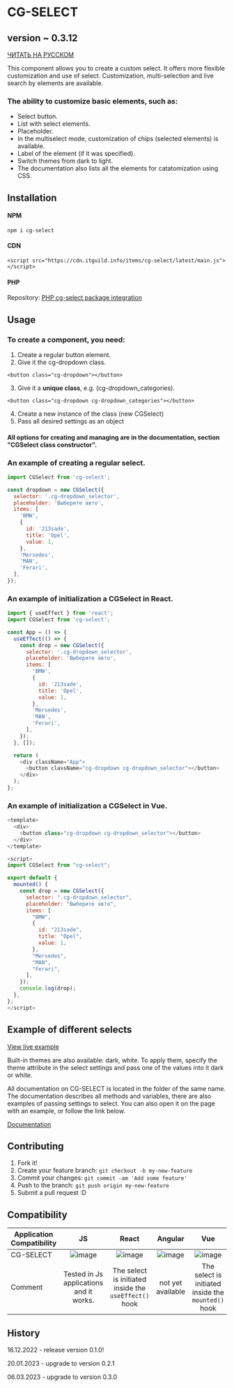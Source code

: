 # CG-SELECT

## version ~ 0.3.12

<a href="https://github.com/apuc/cg-select/blob/main/READMERU.md">ЧИТАТЬ НА РУССКОМ</a>

This component allows you to create a custom select. It offers more flexible customization and use of select.
Customization, multi-selection and live search by elements are available.

### The ability to customize basic elements, such as:

- Select button.
- List with select elements.
- Placeholder.
- In the multiselect mode, customization of chips (selected elements) is available.
- Label of the element (if it was specified).
- Switch themes from dark to light.
- The documentation also lists all the elements for catatomization using CSS.

## Installation

#### NPM

```
npm i cg-select
```

#### CDN

```
<script src="https://cdn.itguild.info/items/cg-select/latest/main.js"></script>
```
#### PHP

Repository: <a href="https://git.itguild.info/apuc/php-cg-select-v2">PHP cg-select package integration</a>

## Usage

### To create a component, you need:

1. Create a regular button element.
2. Give it the cg-dropdown class.

```
<button class="cg-dropdown"></button>
```

3. Give it a **unique class**, e.g. (cg-dropdown_categories).

```
<button class="cg-dropdown cg-dropdown_categories"></button>
```

4. Create a new instance of the class (new CGSelect)
5. Pass all desired settings as an object

#### All options for creating and managing are in the documentation, section "CGSelect class constructor".

### An example of creating a regular select.

```javascript
import CGSelect from 'cg-select';

const dropdown = new CGSelect({
  selector: '.cg-dropdown_selector',
  placeholder: 'Выберите авто',
  items: [
    'BMW',
    {
      id: '213sade',
      title: 'Opel',
      value: 1,
    },
    'Mersedes',
    'MAN',
    'Ferari',
  ],
});
```

### An example of initialization a CGSelect in React.

```javascript
import { useEffect } from 'react';
import CGSelect from 'cg-select';

const App = () => {
  useEffect(() => {
    const drop = new CGSelect({
      selector: '.cg-dropdown_selector',
      placeholder: 'Выберите авто',
      items: [
        'BMW',
        {
          id: '213sade',
          title: 'Opel',
          value: 1,
        },
        'Mersedes',
        'MAN',
        'Ferari',
      ],
    });
  }, []);

  return (
    <div className="App">
      <button className="cg-dropdown cg-dropdown_selector"></button>
    </div>
  );
};
```

### An example of initialization a CGSelect in Vue.

```javascript
<template>
  <div>
    <button class="cg-dropdown cg-dropdown_selector"></button>
  </div>
</template>

<script>
import CGSelect from "cg-select";

export default {
  mounted() {
    const drop = new CGSelect({
      selector: ".cg-dropdown_selector",
      placeholder: "Выберите авто",
      items: [
        "BMW",
        {
          id: "213sade",
          title: "Opel",
          value: 1,
        },
        "Mersedes",
        "MAN",
        "Ferari",
      ],
    });
    console.log(drop);
  },
};
</script>
```

## Example of different selects

<a href="https://cg-select.itguild.info/">View live example</a>

Built-in themes are also available: dark, white. To apply them, specify the theme attribute in the select settings and pass one of the values ​​into it dark or white.

All documentation on CG-SELECT is located in the folder of the same name. The documentation describes all methods and variables, there are also examples of passing settings to select. You can also open it on the page with an example, or follow the link below.

<a href="https://cg-select.itguild.info/up_/documentation/index.html">Documentation</a>



## Contributing

1. Fork it!
2. Create your feature branch: `git checkout -b my-new-feature`
3. Commit your changes: `git commit -am 'Add some feature'`
4. Push to the branch: `git push origin my-new-feature`
5. Submit a pull request :D

## Compatibility

| Application Compatibility |                                    JS                                    |                                  React                                   |                                 Angular                                 |                                   Vue                                    |
| ------------------------- | :----------------------------------------------------------------------: | :----------------------------------------------------------------------: | :---------------------------------------------------------------------: | :----------------------------------------------------------------------: |
| CG-SELECT                 | ![image](https://github.com/apuc/cg-select/blob/main/src/images/yes.png) | ![image](https://github.com/apuc/cg-select/blob/main/src/images/yes.png) | ![image](https://github.com/apuc/cg-select/blob/main/src/images/no.png) | ![image](https://github.com/apuc/cg-select/blob/main/src/images/yes.png) |
| Comment                   |                 Tested in Js applications and it works.                  |          The select is initiated inside the `useEffect() `hook           |                            not yet available                            |           The select is initiated inside the `mounted() `hook            |

## History

16.12.2022 - release version 0.1.0!

20.01.2023 - upgrade to version 0.2.1

06.03.2023 - upgrade to version 0.3.0
